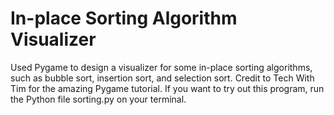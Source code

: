 # In-place Sorting Algorithm Visualizer
Used Pygame to design a visualizer for some in-place sorting algorithms, such as bubble sort, insertion sort, and selection sort. 
Credit to Tech With Tim for the amazing Pygame tutorial. If you want to try out this program, run the Python file sorting.py on your terminal.

